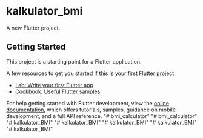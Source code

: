 # kalkulator_bmi

A new Flutter project.

## Getting Started

This project is a starting point for a Flutter application.

A few resources to get you started if this is your first Flutter project:

- [Lab: Write your first Flutter app](https://docs.flutter.dev/get-started/codelab)
- [Cookbook: Useful Flutter samples](https://docs.flutter.dev/cookbook)

For help getting started with Flutter development, view the
[online documentation](https://docs.flutter.dev/), which offers tutorials,
samples, guidance on mobile development, and a full API reference.
"# bmi_calculator" 
"# bmi_calculator" 
"# kalkulator_BMI" 
"# kalkulator_BMI" 
"# kalkulator_BMI" 
"# kalkulator_BMI" 
"# kalkulator_BMI" 
